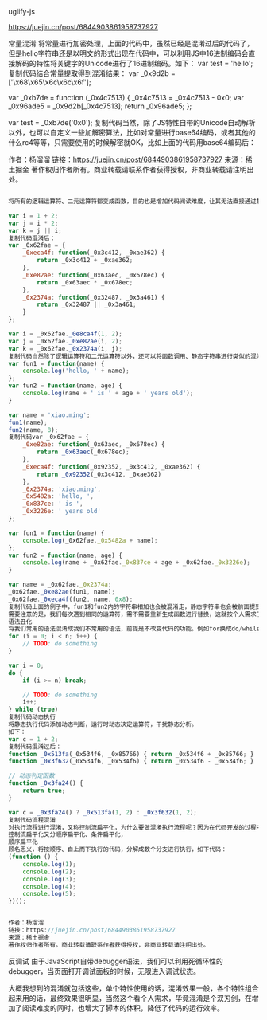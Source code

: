 uglify-js

https://juejin.cn/post/6844903861958737927



常量混淆
将常量进行加密处理，上面的代码中，虽然已经是混淆过后的代码了，但是hello字符串还是以明文的形式出现在代码中，可以利用JS中16进制编码会直接解码的特性将关键字的Unicode进行了16进制编码。如下：
var test = 'hello';
复制代码结合常量提取得到混淆结果：
var _0x9d2b = ['\x68\x65\x6c\x6c\x6f'];

var _0xb7de = function (_0x4c7513) {
    _0x4c7513 = _0x4c7513 - 0x0;
    var _0x96ade5 = _0x9d2b[_0x4c7513];
    return _0x96ade5;
};

var test = _0xb7de('0x0');
复制代码当然，除了JS特性自带的Unicode自动解析以外，也可以自定义一些加解密算法，比如对常量进行base64编码，或者其他的什么rc4等等，只需要使用的时候解密就OK，比如上面的代码用base64编码后：


作者：杨溜溜
链接：https://juejin.cn/post/6844903861958737927
来源：稀土掘金
著作权归作者所有。商业转载请联系作者获得授权，非商业转载请注明出处。

```js

将所有的逻辑运算符、二元运算符都变成函数，目的也是增加代码阅读难度，让其无法直接通过静态分析得到结果。如下：

var i = 1 + 2;
var j = i * 2;
var k = j || i;
复制代码混淆后：
var _0x62fae = {
    _0xeca4f: function(_0x3c412, _0xae362) {
        return _0x3c412 + _0xae362;
    },
    _0xe82ae: function(_0x63aec, _0x678ec) {
        return _0x63aec * _0x678ec;
    },
    _0x2374a: function(_0x32487, _0x3a461) {
        return _0x32487 || _0x3a461;
    }
};

var i = _0x62fae._0e8ca4f(1, 2);
var j = _0x62fae._0xe82ae(i, 2);
var k = _0x62fae._0x2374a(i, j);
复制代码当然除了逻辑运算符和二元运算符以外，还可以将函数调用、静态字符串进行类似的混淆，如下：
var fun1 = function(name) {
    console.log('hello, ' + name);
};
var fun2 = function(name, age) {
    console.log(name + ' is ' + age + ' years old');
}

var name = 'xiao.ming';
fun1(name);
fun2(name, 8);
复制代码var _0x62fae = {
    _0xe82ae: function(_0x63aec, _0x678ec) {
        return _0x63aec(_0x678ec);
    },
    _0xeca4f: function(_0x92352, _0x3c412, _0xae362) {
        return _0x92352(_0x3c412, _0xae362)
    },
    _0x2374a: 'xiao.ming',
    _0x5482a: 'hello, ',
    _0x837ce: ' is ',
    _0x3226e: ' years old'
};

var fun1 = function(name) {
    console.log(_0x62fae._0x5482a + name);
};
var fun2 = function(name, age) {
    console.log(name + _0x62fae._0x837ce + age + _0x62fae._0x3226e);
}

var name = _0x62fae._0x2374a;
_0x62fae._0xe82ae(fun1, name);
_0x62fae._0xeca4f(fun2, name, 0x8);
复制代码上面的例子中，fun1和fun2内的字符串相加也会被混淆走，静态字符串也会被前面提到的字符串提取抽取到数组中（我就是懒，这部分代码就不写了）。
需要注意的是，我们每次遇到相同的运算符，需不需要重新生成函数进行替换，这就按个人需求了。
语法丑化
将我们常用的语法混淆成我们不常用的语法，前提是不改变代码的功能。例如for换成do/while，如下：
for (i = 0; i < n; i++) {
    // TODO: do something
}

var i = 0;
do {
    if (i >= n) break;

    // TODO: do something
    i++;
} while (true)
复制代码动态执行
将静态执行代码添加动态判断，运行时动态决定运算符，干扰静态分析。
如下：
var c = 1 + 2;
复制代码混淆过后：
function _0x513fa(_0x534f6, _0x85766) { return _0x534f6 + _0x85766; }
function _0x3f632(_0x534f6, _0x534f6) { return _0x534f6 - _0x534f6; }

// 动态判定函数
function _0x3fa24() {
    return true;
}

var c = _0x3fa24() ? _0x513fa(1, 2) : _0x3f632(1, 2);
复制代码流程混淆
对执行流程进行混淆，又称控制流扁平化，为什么要做混淆执行流程呢？因为在代码开发的过程中，为了使代码逻辑清晰，便于维护和扩展，会把代码编写的逻辑非常清晰。一段代码从输入，经过各种if/else分支，顺序执行之后得到不同的结果，而我们需要将这些执行流程和判定流程进行混淆，让攻击者没那么容易摸清楚我们的执行逻辑。
控制流扁平化又分顺序扁平化、条件扁平化，
顺序扁平化
顾名思义，将按顺序、自上而下执行的代码，分解成数个分支进行执行，如下代码：
(function () {
    console.log(1);
    console.log(2);
    console.log(3);
    console.log(4);
    console.log(5);
})();


作者：杨溜溜
链接：https://juejin.cn/post/6844903861958737927
来源：稀土掘金
著作权归作者所有。商业转载请联系作者获得授权，非商业转载请注明出处。
```

反调试
由于JavaScript自带debugger语法，我们可以利用死循环性的debugger，当页面打开调试面板的时候，无限进入调试状态。


大概我想到的混淆就包括这些，单个特性使用的话，混淆效果一般，各个特性组合起来用的话，最终效果很明显，当然这个看个人需求，毕竟混淆是个双刃剑，在增加了阅读难度的同时，也增大了脚本的体积，降低了代码的运行效率。

